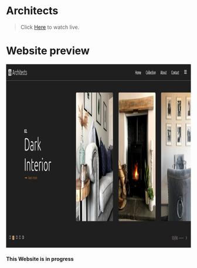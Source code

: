 # Architects

> Click [Here](https://mohammadashfan12.github.io/architects/) to watch live.

# Website preview

<img src='./src/images/design.png' width=100% height=500px />

#### This Website is in progress
